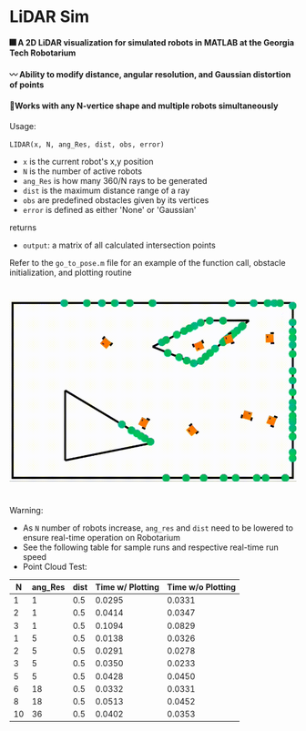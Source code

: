 # LiDAR Sim

#### :fireworks: A 2D LiDAR visualization for simulated robots in MATLAB at the Georgia Tech Robotarium

#### :wavy_dash: Ability to modify distance, angular resolution, and Gaussian distortion of points

#### :mount_fuji:Works with any N-vertice shape and multiple robots simultaneously

Usage:

`LIDAR(x, N, ang_Res, dist, obs, error)`

- `x` is the current robot's x,y position
- `N` is the number of active robots
- `ang_Res` is how many 360/N rays to be generated
- `dist` is the maximum distance range of a ray
- `obs` are predefined obstacles given by its vertices
- `error` is defined as either 'None' or 'Gaussian'

returns
- `output`: a matrix of all calculated intersection points

Refer to the `go_to_pose.m` file for an example of the function call, obstacle initialization, and plotting routine

#
![Example of LiDAR function with Robotarium robots](images/lidar_mov_2.gif "Example of LiDAR function with Robotarium robots")

#
Warning:
* As `N` number of robots increase, `ang_res` and `dist` need to be lowered to ensure real-time operation on Robotarium
* See the following table for sample runs and respective real-time run speed
* Point Cloud Test:

| N | ang_Res | dist | Time w/ Plotting | Time w/o Plotting |
| -- | -- | -- | -- | -- |
| 1 | 1 | 0.5 | 0.0295 | 0.0331|
| 2 | 1 | 0.5 | 0.0414 | 0.0347 |
| 3 | 1 | 0.5 | 0.1094 | 0.0829 |
| 1 | 5 | 0.5 | 0.0138 | 0.0326 |
| 2 | 5 | 0.5 | 0.0291 | 0.0278 |
| 3 | 5 | 0.5 | 0.0350 | 0.0233 |
| 5 | 5 | 0.5 | 0.0428 | 0.0450 |
| 6 | 18 | 0.5 | 0.0332 | 0.0331 |
| 8 | 18 | 0.5 | 0.0513 | 0.0452 |
| 10 | 36 | 0.5 | 0.0402 | 0.0353 |



